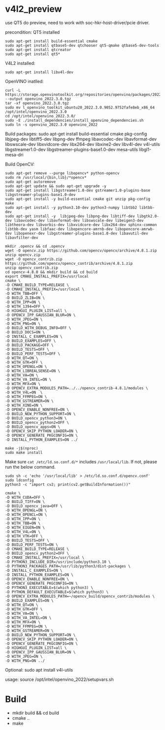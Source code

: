 # v4l2_preview

use QT5 do preview, need to work with soc-hkr-host-driver/pcie driver.

precondition:
QT5 installed
```
sudo apt-get install build-essential cmake
sudo apt-get install qtbase5-dev qtchooser qt5-qmake qtbase5-dev-tools
sudo apt-get install qtcreator
sudo apt-get install qt5*
```

V4L2 installed:
```
sudo apt-get install libv4l-dev
```

OpenVINO inatlled:
```
curl -L https://storage.openvinotoolkit.org/repositories/openvino/packages/2022.3/linux/l_openvino_toolkit_ubuntu20_2022.3.0.9052.9752fafe8eb_x86_64.tgz --output openvino_2022.3.0.tgz
tar -xf openvino_2022.3.0.tgz
sudo mv l_openvino_toolkit_ubuntu20_2022.3.0.9052.9752fafe8eb_x86_64 /opt/intel/openvino_2022.3.0
cd /opt/intel/openvino_2022.3.0/
sudo -E ./install_dependencies/install_openvino_dependencies.sh
sudo ln -s openvino_2022.3.0 openvino_2022
```

Build packages:
sudo apt-get install build-essential cmake pkg-config libjpeg-dev libtiff5-dev libpng-dev ffmpeg libavcodec-dev libavformat-dev libswscale-dev libxvidcore-dev libx264-dev libxine2-dev libv4l-dev v4l-utils libgstreamer1.0-dev libgstreamer-plugins-base1.0-dev mesa-utils libgl1-mesa-dri

Build OpenCV:
```
sudo apt-get remove --purge libopencv* python-opencv
sudo rm /usr/local/{bin,lib}/*opencv*
sudo apt-get autoremove
sudo apt-get update && sudo apt-get upgrade -y
sudo apt-get install libgstreamer1.0-dev gstreamer1.0-plugins-base libgstreamer-plugins-base1.0-dev
sudo apt-get install -y build-essential cmake git unzip pkg-config make
sudo apt-get install -y python3.10-dev python3-numpy libtbb2 libtbb-dev
sudo apt-get install -y  libjpeg-dev libpng-dev libtiff-dev libgtk2.0-dev libavcodec-dev libavformat-dev libswscale-dev libeigen3-dev libtheora-dev libvorbis-dev libxvidcore-dev libx264-dev sphinx-common libtbb-dev yasm libfaac-dev libopencore-amrnb-dev libopencore-amrwb-dev libopenexr-dev libgstreamer-plugins-base1.0-dev libavutil-dev libavfilter-dev
```
```
mkdir .opencv && cd .opencv
wget -O opencv.zip https://github.com/opencv/opencv/archive/4.8.1.zip
unzip opencv.zip
wget -O opencv_contrib.zip https://github.com/opencv/opencv_contrib/archive/4.8.1.zip
unzip opencv_contrib.zip
cd opencv-4.8.0 && mkdir build && cd build
export CMAKE_INSTALL_PREFIX=/usr/local
cmake \
-D CMAKE_BUILD_TYPE=RELEASE \
-D CMAKE_INSTALL_PREFIX=/usr/local \
-D WITH_TBB=OFF \
-D BUILD_ZLIB=ON \
-D WITH_IPP=ON \
-D WITH_1394=OFF \
-D HIGHGUI_PLUGIN_LIST=all \
-D OPENCV_IPP_GAUSSIAN_BLUR=ON \
-D WITH_JPEG=ON \
-D WITH_PNG=ON \
-D BUILD_WITH_DEBUG_INFO=OFF \
-D BUILD_DOCS=ON \
-D INSTALL_C_EXAMPLES=ON \
-D BUILD_EXAMPLES=OFF \
-D BUILD_PACKAGE=OFF \
-D BUILD_TESTS=OFF \
-D BUILD_PERF_TESTS=OFF \
-D WITH_QT=ON \
-D WITH_GTK=OFF \
-D WITH_OPENGL=ON \
-D WITH_LIBREALSENSE=ON \
-D WITH_VA=ON \
-D WITH_VA_INTEL=ON \
-D WITH_MFX=ON \
-D OPENCV_EXTRA_MODULES_PATH=../../opencv_contrib-4.8.1/modules \
-D WITH_V4L=ON  \
-D WITH_FFMPEG=ON \
-D WITH_GSTREAMER=ON \
-D WITH_XINE=ON \
-D OPENCV_ENABLE_NONFREE=ON \
-D BUILD_NEW_PYTHON_SUPPORT=ON \
-D BUILD_opencv_python3=ON \
-D BUILD_opencv_python2=OFF \
-D BUILD_opencv_apps=ON \
-D OPENCV_SKIP_PYTHON_LOADER=ON \
-D OPENCV_GENERATE_PKGCONFIG=ON \
-D INSTALL_PYTHON_EXAMPLES=ON ../

make -j$(nproc)
sudo make install
```
Make sure `cat /etc/ld.so.conf.d/*` includes `/usr/local/lib`. If not, please run the below command.
```shell
sudo sh -c 'echo '/usr/local/lib' > /etc/ld.so.conf.d/opencv.conf'
sudo ldconfig
python3 -c "import cv2; print(cv2.getBuildInformation())"
```

```
cmake \
-D WITH_CUDA=OFF \
-D BUILD_TIFF=ON \
-D BUILD_opencv_java=OFF \
-D WITH_OPENGL=ON \
-D WITH_OPENCL=ON \
-D WITH_IPP=ON \
-D WITH_TBB=ON \
-D WITH_EIGEN=ON \
-D WITH_V4L=ON \
-D WITH_VTK=OFF \
-D BUILD_TESTS=OFF \
-D BUILD_PERF_TESTS=ON \
-D CMAKE_BUILD_TYPE=RELEASE \
-D BUILD_opencv_python2=OFF \
-D CMAKE_INSTALL_PREFIX=/usr/local \
-D PYTHON3_INCLUDE_DIR=/usr/include/python3.10 \
-D PYTHON3_PACKAGES_PATH=/usr/lib/python3/dist-packages \
-D INSTALL_C_EXAMPLES=ON \
-D INSTALL_PYTHON_EXAMPLES=ON \
-D OPENCV_ENABLE_NONFREE=ON \
-D OPENCV_GENERATE_PKGCONFIG=ON \
-D PYTHON3_EXECUTABLE=$(which python3) \
-D PYTHON_DEFAULT_EXECUTABLE=$(which python3) \
-D OPENCV_EXTRA_MODULES_PATH=~/opencv_build/opencv_contrib/modules \
-D BUILD_EXAMPLES=ON \
-D WITH_QT=ON \
-D WITH_GTK=OFF \
-D WITH_VA=ON \
-D WITH_VA_INTEL=ON \
-D WITH_MFX=ON \
-D WITH_FFMPEG=ON \
-D WITH_GSTREAMER=ON \
-D BUILD_NEW_PYTHON_SUPPORT=ON \
-D OPENCV_SKIP_PYTHON_LOADER=ON \
-D OPENCV_GENERATE_PKGCONFIG=ON \
-D HIGHGUI_PLUGIN_LIST=all \
-D OPENCV_IPP_GAUSSIAN_BLUR=ON \
-D WITH_JPEG=ON \
-D WITH_PNG=ON ../
```



Optional:
sudo apt install v4l-utils

usage:
source /opt/intel/openvino_2022/setupvars.sh


# Build
- mkdir build && cd build
- cmake ..
- make

